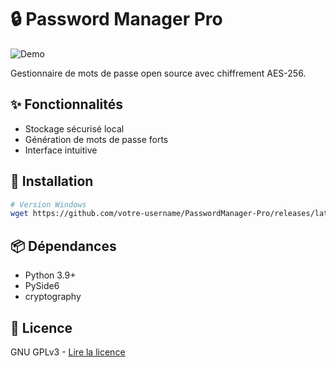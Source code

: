 # 🔒 Password Manager Pro

![Demo](https://via.placeholder.com/800x400?text=Password+Manager+Screenshot)

Gestionnaire de mots de passe open source avec chiffrement AES-256.

## ✨ Fonctionnalités
- Stockage sécurisé local
- Génération de mots de passe forts
- Interface intuitive

## 🚀 Installation
```bash
# Version Windows
wget https://github.com/votre-username/PasswordManager-Pro/releases/latest/download/PasswordManager_Setup.exe
```

## 📦 Dépendances
- Python 3.9+
- PySide6
- cryptography

## 📄 Licence
GNU GPLv3 - [Lire la licence](LICENSE)